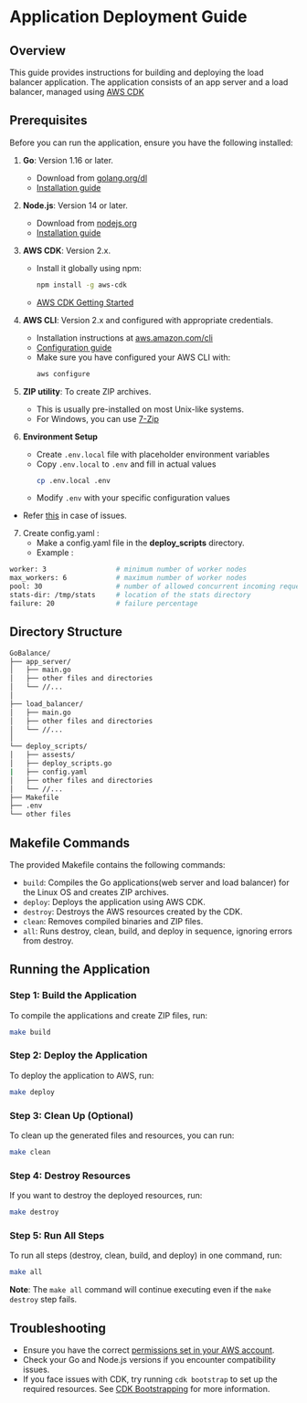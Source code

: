 # Application Deployment Guide

## Overview

This guide provides instructions for building and deploying the load balancer application. The application consists of an app server and a load balancer, managed using [AWS CDK](https://aws.amazon.com/cdk/)

## Prerequisites

Before you can run the application, ensure you have the following installed:

1. **Go**: Version 1.16 or later.

   - Download from [golang.org/dl](https://golang.org/dl/)
   - [Installation guide](https://golang.org/doc/install)

2. **Node.js**: Version 14 or later.

   - Download from [nodejs.org](https://nodejs.org/)
   - [Installation guide](https://nodejs.org/en/download/package-manager/)

3. **AWS CDK**: Version 2.x.

   - Install it globally using npm:
     ```bash
     npm install -g aws-cdk
     ```
   - [AWS CDK Getting Started](https://docs.aws.amazon.com/cdk/v2/guide/getting_started.html)

4. **AWS CLI**: Version 2.x and configured with appropriate credentials.

   - Installation instructions at [aws.amazon.com/cli](https://aws.amazon.com/cli/)
   - [Configuration guide](https://docs.aws.amazon.com/cli/latest/userguide/cli-configure-quickstart.html)
   - Make sure you have configured your AWS CLI with:
     ```bash
     aws configure
     ```

5. **ZIP utility**: To create ZIP archives.

   - This is usually pre-installed on most Unix-like systems.
   - For Windows, you can use [7-Zip](https://www.7-zip.org/)

6. **Environment Setup**
   - Create `.env.local` file with placeholder environment variables
   - Copy `.env.local` to `.env` and fill in actual values
     ```bash
     cp .env.local .env
     ```
   - Modify `.env` with your specific configuration values

- Refer [this](https://docs.aws.amazon.com/cdk/v2/guide/environments.html) in case of issues.

7. Create config.yaml :
   - Make a config.yaml file in the **deploy_scripts** directory.
   - Example :

```bash
worker: 3                 # minimum number of worker nodes
max_workers: 6            # maximum number of worker nodes
pool: 30                  # number of allowed concurrent incoming requests
stats-dir: /tmp/stats     # location of the stats directory
failure: 20               # failure percentage
```

## Directory Structure

```bash
GoBalance/
├── app_server/
│   ├── main.go
│   ├── other files and directories
│   └── //...
│
├── load_balancer/
│   ├── main.go
│   ├── other files and directories
│   └── //...
│
└── deploy_scripts/
│   ├── assests/
│   ├── deploy_scripts.go
|   ├── config.yaml
│   ├── other files and directories
│   └── //...
├── Makefile
├── .env
└── other files
```

## Makefile Commands

The provided Makefile contains the following commands:

- `build`: Compiles the Go applications(web server and load balancer) for the Linux OS and creates ZIP archives.
- `deploy`: Deploys the application using AWS CDK.
- `destroy`: Destroys the AWS resources created by the CDK.
- `clean`: Removes compiled binaries and ZIP files.
- `all`: Runs destroy, clean, build, and deploy in sequence, ignoring errors from destroy.

## Running the Application

### Step 1: Build the Application

To compile the applications and create ZIP files, run:

```bash
make build
```

### Step 2: Deploy the Application

To deploy the application to AWS, run:

```bash
make deploy
```

### Step 3: Clean Up (Optional)

To clean up the generated files and resources, you can run:

```bash
make clean
```

### Step 4: Destroy Resources

If you want to destroy the deployed resources, run:

```bash
make destroy
```

### Step 5: Run All Steps

To run all steps (destroy, clean, build, and deploy) in one command, run:

```bash
make all
```

**Note**: The `make all` command will continue executing even if the `make destroy` step fails.

## Troubleshooting

- Ensure you have the correct [permissions set in your AWS account](https://docs.aws.amazon.com/cdk/v2/guide/permissions.html).
- Check your Go and Node.js versions if you encounter compatibility issues.
- If you face issues with CDK, try running `cdk bootstrap` to set up the required resources. See [CDK Bootstrapping](https://docs.aws.amazon.com/cdk/v2/guide/bootstrapping.html) for more information.
